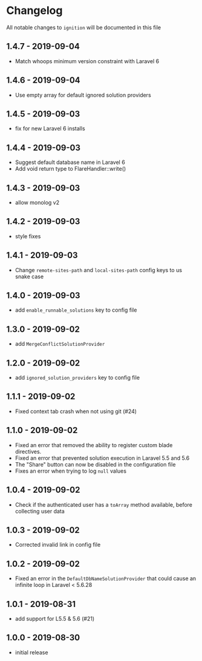 # Changelog

All notable changes to `ignition` will be documented in this file

## 1.4.7 - 2019-09-04

- Match whoops minimum version constraint with Laravel 6

## 1.4.6 - 2019-09-04

- Use empty array for default ignored solution providers 

## 1.4.5 - 2019-09-03

- fix for new Laravel 6 installs

## 1.4.4 - 2019-09-03

- Suggest default database name in Laravel 6
- Add void return type to FlareHandler::write()

## 1.4.3 - 2019-09-03

- allow monolog v2

## 1.4.2 - 2019-09-03

- style fixes

## 1.4.1 - 2019-09-03

- Change `remote-sites-path` and `local-sites-path` config keys to us snake case

## 1.4.0 - 2019-09-03

- add `enable_runnable_solutions` key to config file

## 1.3.0 - 2019-09-02

- add `MergeConflictSolutionProvider`

## 1.2.0 - 2019-09-02

- add `ignored_solution_providers` key to config file

## 1.1.1 - 2019-09-02

- Fixed context tab crash when not using git (#24)

## 1.1.0 - 2019-09-02

- Fixed an error that removed the ability to register custom blade directives.
- Fixed an error that prevented solution execution in Laravel 5.5 and 5.6
- The "Share" button can now be disabled in the configuration file
- Fixes an error when trying to log `null` values 

## 1.0.4 - 2019-09-02

- Check if the authenticated user has a `toArray` method available, before collecting user data

## 1.0.3 - 2019-09-02

- Corrected invalid link in config file

## 1.0.2 - 2019-09-02

- Fixed an error in the `DefaultDbNameSolutionProvider` that could cause an infinite loop in Laravel < 5.6.28

## 1.0.1 - 2019-08-31

- add support for L5.5 & 5.6 (#21)

## 1.0.0 - 2019-08-30

- initial release

